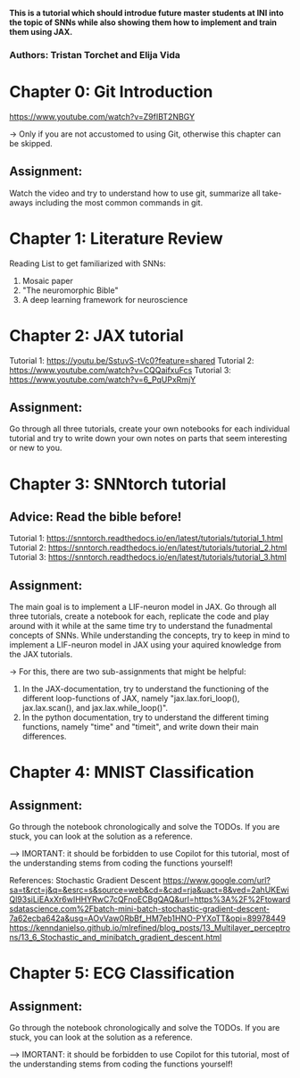 **This is a tutorial which should introdue future master students at INI into the topic of SNNs
while also showing them how to implement and train them using JAX.**

### Authors: Tristan Torchet and Elija Vida

# Chapter 0: Git Introduction

https://www.youtube.com/watch?v=Z9fIBT2NBGY

-> Only if you are not accustomed to using Git, otherwise this chapter can be skipped.

## Assignment: 
Watch the video and try to understand how to use git, 
summarize all take-aways including the most common commands in git.


# Chapter 1: Literature Review 

Reading List to get familiarized with SNNs:

1. Mosaic paper
2. "The neuromorphic Bible"
3. A deep learning framework for neuroscience


# Chapter 2: JAX tutorial

Tutorial 1: https://youtu.be/SstuvS-tVc0?feature=shared
Tutorial 2: https://www.youtube.com/watch?v=CQQaifxuFcs
Tutorial 3: https://www.youtube.com/watch?v=6_PqUPxRmjY

## Assignment: 
Go through all three tutorials, create your own notebooks for each individual tutorial 
and try to write down your own notes on parts that seem interesting or new to you.

# Chapter 3: SNNtorch tutorial

## Advice: Read the bible before!

Tutorial 1: https://snntorch.readthedocs.io/en/latest/tutorials/tutorial_1.html
Tutorial 2: https://snntorch.readthedocs.io/en/latest/tutorials/tutorial_2.html
Tutorial 3: https://snntorch.readthedocs.io/en/latest/tutorials/tutorial_3.html

## Assignment: 
The main goal is to implement a LIF-neuron model in JAX. Go through all three tutorials, 
create a notebook for each, replicate the code and play around with it while at the same time 
try to understand the funadmental concepts of SNNs. 
While understanding the concepts, try to keep in mind to implement a LIF-neuron model in JAX 
using your aquired knowledge from the JAX tutorials.

-> For this, there are two sub-assignments that might be helpful:
1. In the JAX-documentation, try to understand the functioning of the different loop-functions of JAX,
namely "jax.lax.fori_loop(), jax.lax.scan(), and jax.lax.while_loop()".
2. In the python documentation, try to understand the different timing functions, 
namely "time" and "timeit", and write down their main differences.

# Chapter 4: MNIST Classification

## Assignment: 
Go through the notebook chronologically and solve the TODOs. 
If you are stuck, you can look at the solution as a reference.

--> IMORTANT: it should be forbidden to use Copilot for this tutorial, 
most of the understanding stems from coding the functions yourself!

References: Stochastic Gradient Descent 
https://www.google.com/url?sa=t&rct=j&q=&esrc=s&source=web&cd=&cad=rja&uact=8&ved=2ahUKEwiQl93siLiEAxXr6wIHHYRwC7cQFnoECBgQAQ&url=https%3A%2F%2Ftowardsdatascience.com%2Fbatch-mini-batch-stochastic-gradient-descent-7a62ecba642a&usg=AOvVaw0RbBf_HM7eb1HNO-PYXoTT&opi=89978449
https://kenndanielso.github.io/mlrefined/blog_posts/13_Multilayer_perceptrons/13_6_Stochastic_and_minibatch_gradient_descent.html


# Chapter 5: ECG Classification 

## Assignment: 
Go through the notebook chronologically and solve the TODOs. 
If you are stuck, you can look at the solution as a reference.

--> IMORTANT: it should be forbidden to use Copilot for this tutorial, 
most of the understanding stems from coding the functions yourself!
